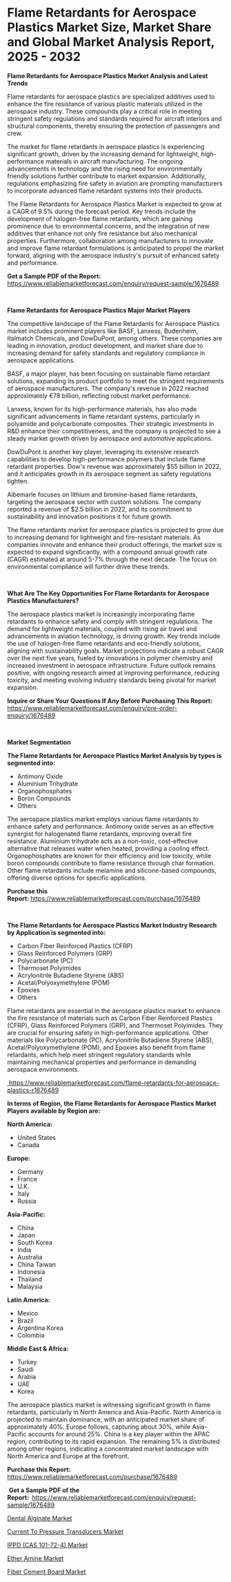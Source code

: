 <p><h1>Flame Retardants for Aerospace Plastics Market Size, Market Share and Global Market Analysis Report, 2025 - 2032</h1></p><p><strong>Flame Retardants for Aerospace Plastics Market Analysis and Latest Trends</strong></p>
<p><p>Flame retardants for aerospace plastics are specialized additives used to enhance the fire resistance of various plastic materials utilized in the aerospace industry. These compounds play a critical role in meeting stringent safety regulations and standards required for aircraft interiors and structural components, thereby ensuring the protection of passengers and crew.</p><p>The market for flame retardants in aerospace plastics is experiencing significant growth, driven by the increasing demand for lightweight, high-performance materials in aircraft manufacturing. The ongoing advancements in technology and the rising need for environmentally friendly solutions further contribute to market expansion. Additionally, regulations emphasizing fire safety in aviation are prompting manufacturers to incorporate advanced flame retardant systems into their products.</p><p>The Flame Retardants for Aerospace Plastics Market is expected to grow at a CAGR of 9.5% during the forecast period. Key trends include the development of halogen-free flame retardants, which are gaining prominence due to environmental concerns, and the integration of new additives that enhance not only fire resistance but also mechanical properties. Furthermore, collaboration among manufacturers to innovate and improve flame retardant formulations is anticipated to propel the market forward, aligning with the aerospace industry's pursuit of enhanced safety and performance.</p></p>
<p><strong>Get a Sample PDF of the Report:&nbsp;</strong> <a href="https://www.reliablemarketforecast.com/enquiry/request-sample/1676489?utm_campaign=2219&utm_medium=2&utm_source=Github&utm_content=ia&utm_term=30012025&utm_id=flame-retardants-for-aerospace-plastics">https://www.reliablemarketforecast.com/enquiry/request-sample/1676489</a></p>
<p>&nbsp;</p>
<p><strong>Flame Retardants for Aerospace Plastics Major Market Players</strong></p>
<p><p>The competitive landscape of the Flame Retardants for Aerospace Plastics market includes prominent players like BASF, Lanxess, Budenheim, Italmatch Chemicals, and DowDuPont, among others. These companies are leading in innovation, product development, and market share due to increasing demand for safety standards and regulatory compliance in aerospace applications.</p><p>BASF, a major player, has been focusing on sustainable flame retardant solutions, expanding its product portfolio to meet the stringent requirements of aerospace manufacturers. The company's revenue in 2022 reached approximately €78 billion, reflecting robust market performance.</p><p>Lanxess, known for its high-performance materials, has also made significant advancements in flame retardant systems, particularly in polyamide and polycarbonate composites. Their strategic investments in R&D enhance their competitiveness, and the company is projected to see a steady market growth driven by aerospace and automotive applications.</p><p>DowDuPont is another key player, leveraging its extensive research capabilities to develop high-performance polymers that include flame retardant properties. Dow's revenue was approximately $55 billion in 2022, and it anticipates growth in its aerospace segment as safety regulations tighten.</p><p>Albemarle focuses on lithium and bromine-based flame retardants, targeting the aerospace sector with custom solutions. The company reported a revenue of $2.5 billion in 2022, and its commitment to sustainability and innovation positions it for future growth.</p><p>The flame retardants market for aerospace plastics is projected to grow due to increasing demand for lightweight and fire-resistant materials. As companies innovate and enhance their product offerings, the market size is expected to expand significantly, with a compound annual growth rate (CAGR) estimated at around 5-7% through the next decade. The focus on environmental compliance will further drive these trends.</p></p>
<p>&nbsp;</p>
<p><strong>What Are The Key Opportunities For Flame Retardants for Aerospace Plastics Manufacturers?</strong></p>
<p><p>The aerospace plastics market is increasingly incorporating flame retardants to enhance safety and comply with stringent regulations. The demand for lightweight materials, coupled with rising air travel and advancements in aviation technology, is driving growth. Key trends include the use of halogen-free flame retardants and eco-friendly solutions, aligning with sustainability goals. Market projections indicate a robust CAGR over the next five years, fueled by innovations in polymer chemistry and increased investment in aerospace infrastructure. Future outlook remains positive, with ongoing research aimed at improving performance, reducing toxicity, and meeting evolving industry standards being pivotal for market expansion.</p></p>
<p><strong>Inquire or Share Your Questions If Any Before Purchasing This Report:</strong> <a href="https://www.reliablemarketforecast.com/enquiry/pre-order-enquiry/1676489?utm_campaign=2219&utm_medium=2&utm_source=Github&utm_content=ia&utm_term=30012025&utm_id=flame-retardants-for-aerospace-plastics">https://www.reliablemarketforecast.com/enquiry/pre-order-enquiry/1676489</a></p>
<p>&nbsp;</p>
<p><strong>Market Segmentation</strong></p>
<p><strong>The Flame Retardants for Aerospace Plastics Market Analysis by types is segmented into:</strong></p>
<p><ul><li>Antimony Oxide</li><li>Aluminium Trihydrate</li><li>Organophosphates</li><li>Boron Compounds</li><li>Others</li></ul></p>
<p><p>The aerospace plastics market employs various flame retardants to enhance safety and performance. Antimony oxide serves as an effective synergist for halogenated flame retardants, improving overall fire resistance. Aluminium trihydrate acts as a non-toxic, cost-effective alternative that releases water when heated, providing a cooling effect. Organophosphates are known for their efficiency and low toxicity, while boron compounds contribute to flame resistance through char formation. Other flame retardants include melamine and silicone-based compounds, offering diverse options for specific applications.</p></p>
<p><strong>Purchase this Report:&nbsp;</strong><a href="https://www.reliablemarketforecast.com/purchase/1676489?utm_campaign=2219&utm_medium=2&utm_source=Github&utm_content=ia&utm_term=30012025&utm_id=flame-retardants-for-aerospace-plastics">https://www.reliablemarketforecast.com/purchase/1676489</a></p>
<p>&nbsp;</p>
<p><strong>The Flame Retardants for Aerospace Plastics Market Industry Research by Application is segmented into:</strong></p>
<p><ul><li>Carbon Fiber Reinforced Plastics (CFRP)</li><li>Glass Reinforced Polymers (GRP)</li><li>Polycarbonate (PC)</li><li>Thermoset Polyimides</li><li>Acrylonitrile Butadiene Styrene (ABS)</li><li>Acetal/Polyoxymethylene (POM)</li><li>Epoxies</li><li>Others</li></ul></p>
<p><p>Flame retardants are essential in the aerospace plastics market to enhance the fire resistance of materials such as Carbon Fiber Reinforced Plastics (CFRP), Glass Reinforced Polymers (GRP), and Thermoset Polyimides. They are crucial for ensuring safety in high-performance applications. Other materials like Polycarbonate (PC), Acrylonitrile Butadiene Styrene (ABS), Acetal/Polyoxymethylene (POM), and Epoxies also benefit from flame retardants, which help meet stringent regulatory standards while maintaining mechanical properties and performance in demanding aerospace environments.</p></p>
<p><a href="https://www.reliablemarketforecast.com/flame-retardants-for-aerospace-plastics-r1676489?utm_campaign=2219&utm_medium=2&utm_source=Github&utm_content=ia&utm_term=30012025&utm_id=flame-retardants-for-aerospace-plastics">&nbsp;https://www.reliablemarketforecast.com/flame-retardants-for-aerospace-plastics-r1676489</a></p>
<p><strong>In terms of Region, the Flame Retardants for Aerospace Plastics Market Players available by Region are:</strong></p>
<p>
    <p> <strong> North America: </strong>
        <ul>
            <li>United States</li>
            <li>Canada</li>
        </ul>
        </p> 
    <p> <strong> Europe: </strong>
        <ul>
            <li>Germany</li>
            <li>France</li>
            <li>U.K.</li>
            <li>Italy</li>
            <li>Russia</li>
        </ul>
        </p> 
    <p> <strong> Asia-Pacific: </strong>
        <ul>
            <li>China</li>
            <li>Japan</li>
            <li>South Korea</li>
            <li>India</li>
            <li>Australia</li>
            <li>China Taiwan</li>
            <li>Indonesia</li>
            <li>Thailand</li>
            <li>Malaysia</li>
        </ul>
        </p> 
    <p> <strong> Latin America: </strong>
        <ul>
            <li>Mexico</li>
            <li>Brazil</li>
            <li>Argentina Korea</li>
            <li>Colombia</li>
        </ul>
        </p> 
    <p> <strong> Middle East & Africa: </strong>
        <ul>
            <li>Turkey</li>
            <li>Saudi</li>
            <li>Arabia</li>
            <li>UAE</li>
            <li>Korea</li>
        </ul>
    </p>
    </p>
<p><p>The aerospace plastics market is witnessing significant growth in flame retardants, particularly in North America and Asia-Pacific. North America is projected to maintain dominance, with an anticipated market share of approximately 40%. Europe follows, capturing about 30%, while Asia-Pacific accounts for around 25%. China is a key player within the APAC region, contributing to its rapid expansion. The remaining 5% is distributed among other regions, indicating a concentrated market landscape with North America and Europe at the forefront.</p></p>
<p><strong>Purchase this Report: </strong><a href="https://www.reliablemarketforecast.com/purchase/1676489?utm_campaign=2219&utm_medium=2&utm_source=Github&utm_content=ia&utm_term=30012025&utm_id=flame-retardants-for-aerospace-plastics">https://www.reliablemarketforecast.com/purchase/1676489</a></p>
<p>&nbsp;<strong>Get a Sample PDF of the Report:&nbsp;&nbsp;</strong><a href="https://www.reliablemarketforecast.com/enquiry/request-sample/1676489?utm_campaign=2219&utm_medium=2&utm_source=Github&utm_content=ia&utm_term=30012025&utm_id=flame-retardants-for-aerospace-plastics">https://www.reliablemarketforecast.com/enquiry/request-sample/1676489</a></p>
<p><strong></strong></p>
<p><p><a href="https://www.linkedin.com/pulse/dental-alginate-market-analysis-industry-share-trends-revenue-lbylc?utm_campaign=2219&utm_medium=2&utm_source=Github&utm_content=ia&utm_term=30012025&utm_id=flame-retardants-for-aerospace-plastics">Dental Alginate Market</a></p><p><a href="https://www.linkedin.com/pulse/current-pressure-transducers-market-outlook-2025-2032-j4ime?utm_campaign=2219&utm_medium=2&utm_source=Github&utm_content=ia&utm_term=30012025&utm_id=flame-retardants-for-aerospace-plastics">Current To Pressure Transducers Market</a></p><p><a href="https://www.linkedin.com/pulse/global-ippd-cas-101-72-4-market-trends-applications-forecast-dqnmc?utm_campaign=2219&utm_medium=2&utm_source=Github&utm_content=ia&utm_term=30012025&utm_id=flame-retardants-for-aerospace-plastics">IPPD (CAS 101-72-4) Market</a></p><p><a href="https://github.com/darenph8er/Market-Research-Report-List-1/blob/main/ether-amine-market.md?utm_campaign=2219&utm_medium=2&utm_source=Github&utm_content=ia&utm_term=30012025&utm_id=flame-retardants-for-aerospace-plastics">Ether Amine Market</a></p><p><a href="https://github.com/ElviraLeka1962/Market-Research-Report-List-1/blob/main/fiber-cement-board-market.md?utm_campaign=2219&utm_medium=2&utm_source=Github&utm_content=ia&utm_term=30012025&utm_id=flame-retardants-for-aerospace-plastics">Fiber Cement Board Market</a></p></p>